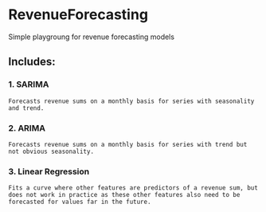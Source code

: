 # RevenueForecasting
Simple playgroung for revenue forecasting models



## Includes:

### 1. SARIMA

	Forecasts revenue sums on a monthly basis for series with seasonality and trend.

### 2. ARIMA
	
	Forecasts revenue sums on a monthly basis for series with trend but not obvious seasonality.

### 3. Linear Regression

	Fits a curve where other features are predictors of a revenue sum, but does not work in practice as these other features also need to be forecasted for values far in the future.

